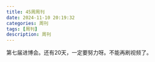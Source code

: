 ```yaml
---
title: 45周周刊
date: 2024-11-10 20:19:32
categories: 周刊
tags: [周刊]
description: 周刊
---
```

第七届进博会。还有20天，一定要努力呀。不能再刷视频了。